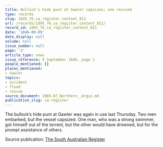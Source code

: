```yaml
---
title: Bullock’s hide punt at Gawler capsizes; one rescued
type: records
slug: 1845_76_sa_register_content_811
url: /records/1845_76_sa_register_content_811/
record_id: 1845_76_sa_register_content_811
date: '1846-09-09'
date_display: null
volume: null
issue_number: null
page: '2'
article_type: news
issue_reference: 9 September 1846, page 2
people_mentioned: []
places_mentioned:
- Gawler
topics:
- accident
- flood
- rescue
source_document: 1985-87_Northern__Argus.md
publication_slug: sa-register
---
```


The bullock’s hide punt at Gawler was again in use last Thursday.  Two men embarked, but the vessel capsized.  One man, who was a strong swimmer, got himself out of the torrent, but the other would have drowned, but for the prompt assistance of others.

Source publication: [The South Australian Register](/publications/sa-register/)
